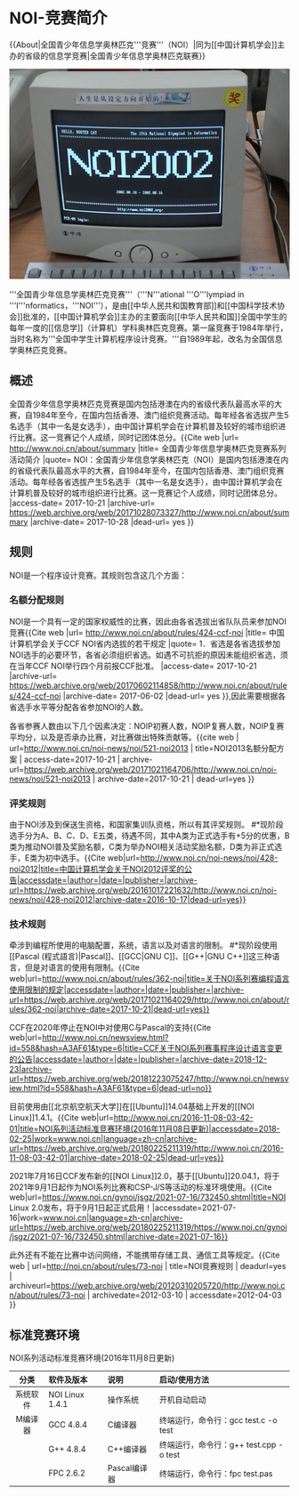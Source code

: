 # NOI-竞赛简介

{{About|全国青少年信息学奥林匹克'''竞赛'''（NOI）|同为[[中国计算机学会]]主办的省级的信息学竞赛|全国青少年信息学奥林匹克联赛}}

![NOI 2002 使用的计算机](./img/NOI_2002.jpg)

'''全国青少年信息学奥林匹克竞赛'''（'''N'''ational '''O'''lympiad in '''I'''nformatics，'''NOI'''），是由[[中华人民共和国教育部]]和[[中国科学技术协会]]批准的，[[中国计算机学会]]主办的主要面向[[中华人民共和国]]全国中学生的每年一度的[[信息学]]（计算机）学科奥林匹克竞赛。第一届竞赛于1984年举行，当时名称为'''全国中学生计算机程序设计竞赛。'''自1989年起，改名为全国信息学奥林匹克竞赛。

## 概述

全国青少年信息学奥林匹克竞赛是国内包括港澳在内的省级代表队最高水平的大赛，自1984年至今，在国内包括香港、澳门组织竞赛活动。每年经各省选拔产生5名选手（其中一名是女选手），由中国计算机学会在计算机普及较好的城市组织进行比赛。这一竞赛记个人成绩，同时记团体总分。<ref>{{Cite web |url= http://www.noi.cn/about/summary |title= 全国青少年信息学奥林匹克竞赛系列活动简介 |quote= NOI：全国青少年信息学奥林匹克（NOI）是国内包括港澳在内的省级代表队最高水平的大赛，自1984年至今，在国内包括香港、澳门组织竞赛活动。每年经各省选拔产生5名选手（其中一名是女选手），由中国计算机学会在计算机普及较好的城市组织进行比赛。这一竞赛记个人成绩，同时记团体总分。 |access-date= 2017-10-21 |archive-url= https://web.archive.org/web/20171028073327/http://www.noi.cn/about/summary |archive-date= 2017-10-28 |dead-url= yes }}</ref>

## 规则 
NOI是一个程序设计竞赛。其规则包含这几个方面：
### 名额分配规则

NOI是一个具有一定的国家权威性的比赛，因此由各省选拔出省队队员来参加NOI竞赛<ref>{{Cite web |url= http://www.noi.cn/about/rules/424-ccf-noi |title= 中国计算机学会关于CCF NOI省内选拔的若干规定 |quote= 1．省选是各省选拔参加NOI选手的必要环节，各省必须组织省选。如遇不可抗拒的原因未能组织省选，须在当年CCF NOI举行四个月前报CCF批准。 |access-date= 2017-10-21 |archive-url= https://web.archive.org/web/20170602114858/http://www.noi.cn/about/rules/424-ccf-noi |archive-date= 2017-06-02 |dead-url= yes }}</ref>,因此需要根据各省选手水平等分配各省参加NOI的人数。

各省参赛人数由以下几个因素决定：NOIP初赛人数，NOIP复赛人数，NOIP复赛平均分，以及是否承办比赛，对比赛做出特殊贡献等。<ref name="amount">{{cite web | url=http://www.noi.cn/noi-news/noi/521-noi2013 | title=NOI2013名额分配方案 | access-date=2017-10-21 | archive-url=https://web.archive.org/web/20171021164706/http://www.noi.cn/noi-news/noi/521-noi2013 | archive-date=2017-10-21 | dead-url=yes }}</ref>
### 评奖规则

由于NOI涉及到保送生资格，和国家集训队资格，所以有其评奖规则。
#*现阶段选手分为A、B、C、D、E五类，待遇不同，其中A类为正式选手有+5分的优惠，B类为推动NOI普及奖励名额，C类为举办NOI相关活动奖励名额，D类为非正式选手，E类为初中选手。<ref>{{Cite web|url=http://www.noi.cn/noi-news/noi/428-noi2012|title=中国计算机学会关于NOI2012评奖的公告|accessdate=|author=|date=|publisher=|archive-url=https://web.archive.org/web/20161017221632/http://www.noi.cn/noi-news/noi/428-noi2012|archive-date=2016-10-17|dead-url=yes}}</ref>
### 技术规则

牵涉到编程所使用的电脑配置，系统，语言以及对语言的限制。
#*现阶段使用[[Pascal (程式語言)|Pascal]]、[[GCC|GNU C]]、[[G++|GNU C++]]这三种语言，但是对语言的使用有限制。<ref>{{Cite web|url=http://www.noi.cn/about/rules/362-noi|title=关于NOI系列赛编程语言使用限制的规定|accessdate=|author=|date=|publisher=|archive-url=https://web.archive.org/web/20171021164029/http://www.noi.cn/about/rules/362-noi|archive-date=2017-10-21|dead-url=yes}}</ref>

CCF在2020年停止在NOI中对使用C与Pascal的支持<ref>{{Cite web|url=http://www.noi.cn/newsview.html?id=558&hash=A3AF61&type=6|title=CCF关于NOI系列赛事程序设计语言变更的公告|accessdate=|author=|date=|publisher=|archive-date=2018-12-23|archive-url=https://web.archive.org/web/20181223075247/http://www.noi.cn/newsview.html?id=558&hash=A3AF61&type=6|dead-url=no}}</ref>


目前使用由[[北京航空航天大学]]在[[Ubuntu]]14.04基础上开发的[[NOI Linux]]1.4.1。<ref>{{Cite web|url=http://www.noi.cn/2016-11-08-03-42-01|title=NOI系列活动标准竞赛环境(2016年11月08日更新)|accessdate=2018-02-25|work=www.noi.cn|language=zh-cn|archive-url=https://web.archive.org/web/20180225211319/http://www.noi.cn/2016-11-08-03-42-01|archive-date=2018-02-25|dead-url=yes}}</ref>


2021年7月16日CCF发布新的[[NOI Linux]]2.0，基于[[Ubuntu]]20.04.1，将于2021年9月1日起作为NOI系列比赛和CSP-J/S等活动的标准环境使用。<ref>{{Cite web|url=https://www.noi.cn/gynoi/jsgz/2021-07-16/732450.shtml|title=NOI Linux 2.0发布，将于9月1日起正式启用！|accessdate=2021-07-16|work=www.noi.cn|language=zh-cn|archive-url=https://web.archive.org/web/20180225211319/https://www.noi.cn/gynoi/jsgz/2021-07-16/732450.shtml|archive-date=2021-07-16}}</ref>

此外还有不能在比赛中访问网络，不能携带存储工具、通信工具等规定。<ref>{{Cite web | url=http://noi.cn/about/rules/73-noi | title=NOI竞赛规则 | deadurl=yes | archiveurl=https://web.archive.org/web/20120310205720/http://www.noi.cn/about/rules/73-noi | archivedate=2012-03-10 | accessdate=2012-04-03 }}</ref>

## 标准竞赛环境

NOI系列活动标准竞赛环境(2016年11月8日更新)

| **分类**  |**软件及版本**  | **说明**  | **启动/使用方法**  |
| :---:     | :---          |:---       |:---               |
|系统软件 |NOI Linux 1.4.1 |操作系统 |开机自动启动  |
| M编译器|GCC 4.8.4  |C编译器    |终端运行，命令行：gcc test.c -o test|
|       |   G++ 4.8.4| C++编译器 |终端运行，命令行：g++ test.cpp -o test|
|   |FPC 2.6.2| Pascal编译器 |终端运行，命令行：fpc test.pas |